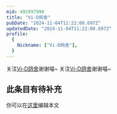 ```yaml
---
mid: 492997998
title: "Vi-D鸽舍"
pubDate: "2024-11-04T11:22:08.697Z"
updatedDate: "2024-11-04T11:22:08.697Z"
profile:
  {
    Nickname: ["Vi-D鸽舍"],
  }
---
```


关注[Vi-D鸽舍](https://space.bilibili.com/492997998)谢谢喵~ 关注[Vi-D鸽舍](https://space.bilibili.com/492997998)谢谢喵~

## 此条目有待补充
你可以在[这里](https://github.com/Yuhanawa/VTuber.ICU-Content/edit/master/v/Vi-D鸽舍/index.md)编辑本文
